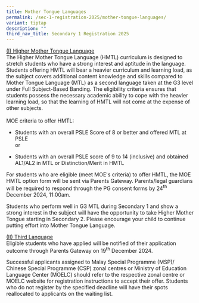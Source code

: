 ```yaml
---
title: Mother Tongue Languages
permalink: /sec-1-registration-2025/mother-tongue-languages/
variant: tiptap
description: ""
third_nav_title: Secondary 1 Registration 2025
---
```

<p><u>(I) Higher Mother Tongue Language</u>
<br>The Higher Mother Tongue Language (HMTL) curriculum is designed to stretch
students who have a strong interest and aptitude in the language. Students
offering HMTL will bear a heavier curriculum and learning load, as the
subject covers additional content knowledge and skills compared to Mother
Tongue Language (MTL) as a second language taken at the G3 level under
Full Subject-Based Banding. The eligibility criteria ensures that students
possess the necessary academic ability to cope with the heavier learning
load, so that the learning of HMTL will not come at the expense of other
subjects.
<br>
<br>MOE criteria to offer HMTL:</p>
<ul data-tight="true" class="tight">
<li>
<p>Students with an overall PSLE Score of 8 or better and offered MTL at
PSLE
<br>or</p>
</li>
<li>
<p>Students with an overall PSLE score of 9 to 14 (inclusive) and obtained
AL1/AL2 in MTL or Distinction/Merit in HMTL</p>
</li>
</ul>
<p>For students who are eligible (meet MOE's criteria) to offer HMTL, the
MOE HMTL option form will be sent via Parents Gateway. Parents/legal guardians
will be required to respond through the PG consent forms by&nbsp;24<sup>th</sup> December
2024, 11:00am.</p>
<p>Students who perform well in G3 MTL during Secondary 1 and show a strong
interest in the subject will have the opportunity to take Higher Mother
Tongue starting in Secondary 2. Please encourage your child to continue
putting effort into Mother Tongue Language.</p>
<p><u>(II) Third Language</u>
<br>Eligible students who have applied will be notified of their application
outcome through Parents Gateway on&nbsp;19<sup>th</sup> December 2024.</p>
<p>Successful applicants assigned to Malay Special Programme (MSP)/ Chinese
Special Programme (CSP) zonal centres or Ministry of Education Language
Center (MOELC) should refer to the respective zonal centre or MOELC website
for registration instructions to accept their offer. Students who do not
register by the specified deadline will have their spots reallocated to
applicants on the waiting list.</p>